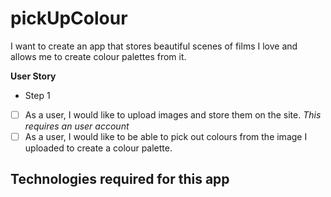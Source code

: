 # pickUpColour  
I want to create an app that stores beautiful scenes of films I love and allows me to create colour palettes from it.   

**User Story**
- Step 1 
 - [ ] As a user, I would like to upload images and store them on the site. *This requires an user account*
 - [ ] As a user, I would like to be able to pick out colours from the image I uploaded to create a colour palette. 
 
 ## Technologies required for this app
